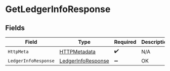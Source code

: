 # GetLedgerInfoResponse


## Fields

| Field                                                               | Type                                                                | Required                                                            | Description                                                         |
| ------------------------------------------------------------------- | ------------------------------------------------------------------- | ------------------------------------------------------------------- | ------------------------------------------------------------------- |
| `HttpMeta`                                                          | [HTTPMetadata](../../Models/Components/HTTPMetadata.md)             | :heavy_check_mark:                                                  | N/A                                                                 |
| `LedgerInfoResponse`                                                | [LedgerInfoResponse](../../Models/Components/LedgerInfoResponse.md) | :heavy_minus_sign:                                                  | OK                                                                  |